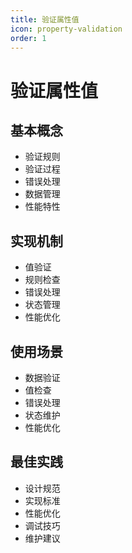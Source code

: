 ```yaml
---
title: 验证属性值
icon: property-validation
order: 1
---
```


# 验证属性值

## 基本概念
- 验证规则
- 验证过程
- 错误处理
- 数据管理
- 性能特性

## 实现机制
- 值验证
- 规则检查
- 错误处理
- 状态管理
- 性能优化

## 使用场景
- 数据验证
- 值检查
- 错误处理
- 状态维护
- 性能优化

## 最佳实践
- 设计规范
- 实现标准
- 性能优化
- 调试技巧
- 维护建议
